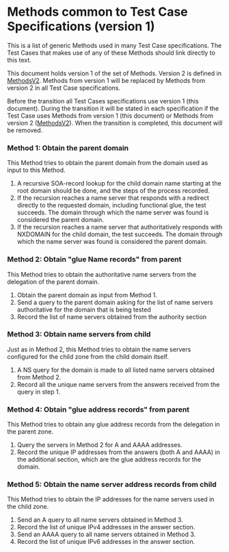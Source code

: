 # Methods common to Test Case Specifications (version 1)

This is a list of generic Methods used in many Test Case specifications. The
Test Cases that makes use of any of these Methods should link directly to
this text.

This document holds version 1 of the set of Methods. Version 2 is defined in
[MethodsV2]. Methods from version 1 will be replaced by Methods from version 2 in
all Test Case specifications.

Before the transition all Test Cases specifications use version 1 (this
document). During the transition it will be stated in each specification
if the Test Case uses Methods from version 1 (this document) or Methods from
version 2 ([MethodsV2]). When the transition is completed, this document will be
removed.


### Method 1: Obtain the parent domain

This Method tries to obtain the parent domain from the domain used as input
to this Method.

1. A recursive SOA-record lookup for the child domain name starting at the
   root domain should be done, and the steps of the process recorded.
2. If the recursion reaches a name server that responds with a redirect
   directly to the requested domain, including functional glue, the test
   succeeds. The domain through which the name server was found is
   considered the parent domain.  
3. If the recursion reaches a name server that authoritatively responds
   with NXDOMAIN for the child domain, the test succeeds. The domain through
   which the name server was found is considered the parent domain.

### Method 2: Obtain "glue Name records" from parent

This Method tries to obtain the authoritative name servers from the
delegation of the parent domain.

1. Obtain the parent domain as input from Method 1.
2. Send a query to the parent domain asking for the list of name servers
   authoritative for the domain that is being tested 
3. Record the list of name servers obtained from the authority section 

### Method 3: Obtain name servers from child

Just as in Method 2, this Method tries to obtain the name servers configured
for the child zone from the child domain itself.

1. A NS query for the domain is made to all listed name servers obtained
   from Method 2. 
2. Record all the unique name servers from the answers received from the query in 
   step 1.

### Method 4: Obtain "glue address records" from parent

This Method tries to obtain any glue address records from the delegation
in the parent zone.

1. Query the servers in Method 2 for A and AAAA addresses.
2. Record the unique IP addresses from the answers (both A and AAAA) in
   the additional section, which are the glue address records for the
   domain.

### Method 5: Obtain the name server address records from child

This Method tries to obtain the IP addresses for the name servers used in
the child zone.

1. Send an A query to all name servers obtained in Method 3.
2. Record the list of unique IPv4 addresses in the answer section.
3. Send an AAAA query to all name servers obtained in Method 3.
4. Record the list of unique IPv6 addresses in the answer section.


[MethodsV2]:                                    MethodsV2.md

